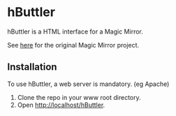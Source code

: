 # hButtler
hButtler is a HTML interface for a Magic Mirror.

See [here](http://michaelteeuw.nl/post/80391333672/magic-mirror-part-i-the-idea-the-mirror) for the original Magic Mirror project.

## Installation

To use hButtler, a web server is mandatory. (eg Apache)

1. Clone the repo in your www root directory.
2. Open [http://localhost/hButtler](http://localhost/hButtler).
